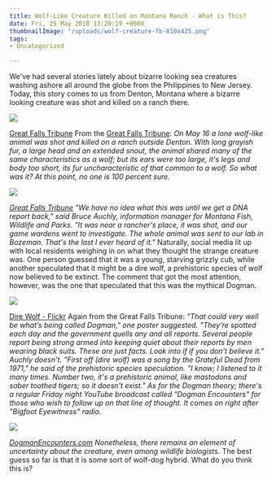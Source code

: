 ```yaml
---
title: Wolf-Like Creature Killed on Montana Ranch - What is This?
date: Fri, 25 May 2018 13:20:19 +0000
thumbnailImage: "/uploads/wolf-creature-fb-810x425.png"
tags:
- Uncategorized

---
```

We've had several stories lately about bizarre looking sea creatures washing ashore all around the globe from the Philippines to New Jersey. Today, this story comes to us from Denton, Montana where a bizarre looking creature was shot and killed on a ranch there. 

![](http://newsattorneys.staging.wpengine.com/wp-content/uploads/2018/05/wolf-creature-truck.jpg)

 [Great Falls Tribune](https://www.greatfallstribune.com/story/news/2018/05/24/wolf-dog-dogman-some-mysterious-creature-montanans-look-answers/634379002/) From the [Great Falls Tribune](https://www.greatfallstribune.com/story/news/2018/05/24/wolf-dog-dogman-some-mysterious-creature-montanans-look-answers/634379002/): _On May 16 a lone wolf-like animal was shot and killed on a ranch outside Denton. With long grayish fur, a large head and an extended snout, the animal shared many of the same characteristics as a wolf; but its ears were too large, it's legs and body too short, its fur uncharacteristic of that common to a wolf. So what was it? At this point, no one is 100 percent sure._ 

_![](http://newsattorneys.staging.wpengine.com/wp-content/uploads/2018/05/wolf-creature-head.jpg)_

 [_Great Falls Tribune_](https://www.greatfallstribune.com/story/news/2018/05/24/wolf-dog-dogman-some-mysterious-creature-montanans-look-answers/634379002/) _"We have no idea what this was until we get a DNA report back," said Bruce Auchly, information manager for Montana Fish, Wildlife and Parks. "It was near a rancher's place, it was shot, and our game wardens went to investigate. The whole animal was sent to our lab in Bozeman. That's the last I ever heard of it."_ Naturally, social media lit up with local residents weighing in on what they thought the strange creature was. One person guessed that it was a young, starving grizzly cub, while another speculated that it might be a dire wolf, a prehistoric species of wolf now believed to be extinct. The comment that got the most attention, however, was the one that speculated that this was the mythical Dogman. 

![](http://newsattorneys.staging.wpengine.com/wp-content/uploads/2018/05/dire-wolf-1024x683.jpg) 

[Dire Wolf - Flickr](https://www.flickr.com/photos/edenpictures/9375228425) Again from the Great Falls Tribune: _"That could very well be what’s being called Dogman," one poster suggested. "They’re spotted each day and the government quells any and all reports. Several people report being strong armed into keeping quiet about their reports by men wearing black suits. These are just facts. Look into if if you don’t believe it." Auchly doesn't. "First off (dire wolf) was a song by the Grateful Dead from 1971," he said of the prehistoric species speculation. "I know; I listened to it many times. Number two, it's a prehistoric animal, like mastodons and saber toothed tigers; so it doesn't exist." As for the Dogman theory; there's a regular Friday night YouTube broadcast called "Dogman Encounters" for those who wish to follow up on that line of thought. It comes on right after "Bigfoot Eyewitness" radio._ 

_![](http://newsattorneys.staging.wpengine.com/wp-content/uploads/2018/05/Dogman-Side-View_mini-281x300.jpg)_

 [_DogmanEncounters.com_](https://dogmanencounters.com/about-dogmen/) _Nonetheless, there remains an element of uncertainty about the creature, even among wildlife biologists._ The best guess so far is that it is some sort of wolf-dog hybrid. What do you think this is?